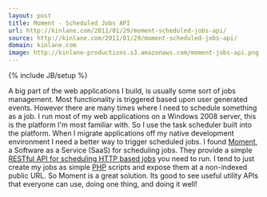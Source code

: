 ```yaml
---
layout: post
title: Moment - Scheduled Jobs API
url: http://kinlane.com/2011/01/29/moment-scheduled-jobs-api/
source: http://kinlane.com/2011/01/29/moment-scheduled-jobs-api/
domain: kinlane.com
image: http://kinlane-productions.s3.amazonaws.com/moment-jobs-api.png
---
```

{% include JB/setup %}

<p>
     A big part of the web applications I build, is usually some sort of jobs management. Most functionality is triggered based upon user generated events. However there are many times where I need to schedule something as a job. I run most of my web applications on a Windows 2008 server, this is the platform I'm most familiar with. So I use the task scheduler built into the platform. <a href="http://momentapp.com/" target="_blank"><img class="c1" src="http://kinlane-productions.s3.amazonaws.com/moment-jobs-api.png" alt="" align="right" /></a> When I migrate applications off my native development environment I need a better way to trigger scheduled jobs. I found <a href="http://momentapp.com/" target="_blank">Moment</a>, a Software as a Service (SaaS) for scheduling jobs. They provide a simple <a href="http://momentapp.com/" target="_blank">RESTful API for scheduling HTTP based jobs</a> you need to run. I tend to just create my jobs as simple <a href="http://www.kinlane.com/category/php/">PHP</a> scripts and expose them at a non-indexed public URL. So Moment is a great solution. Its good to see useful utility APIs that everyone can use, doing one thing, and doing it well!
</p>